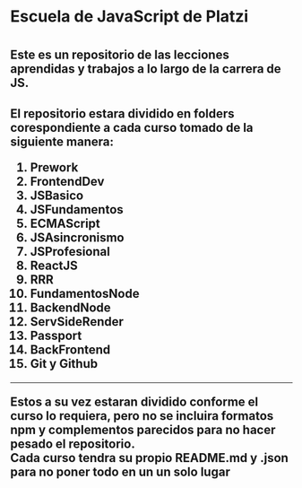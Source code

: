 <h1> Escuela de JavaScript de Platzi <h1>
<h2>Este es un repositorio de las lecciones aprendidas y trabajos a lo largo de la carrera de JS.<h2>
  </hr>
<p>El repositorio estara dividido en folders corespondiente a cada curso tomado de la siguiente manera:<p>

1. Prework
2. FrontendDev
3. JSBasico
4. JSFundamentos
5. ECMAScript
6. JSAsincronismo
7. JSProfesional
8. ReactJS
9. RRR
10. FundamentosNode
11. BackendNode
12. ServSideRender
13. Passport
14. BackFrontend
15. Git y Github
_______________________________________________________________________________________

<p>Estos a su vez estaran dividido conforme el curso lo requiera, pero no se incluira
formatos npm y complementos parecidos para no hacer pesado el repositorio. <br>
 Cada curso tendra su propio README.md y .json para no poner todo en un un solo lugar <p>

